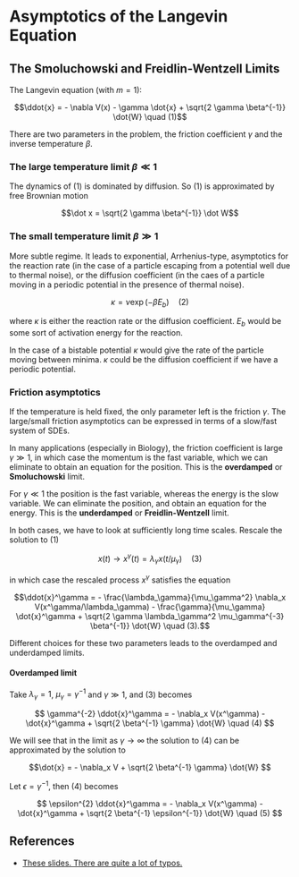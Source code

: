 
# Asymptotics of the Langevin Equation

## The Smoluchowski and Freidlin-Wentzell Limits

The Langevin equation (with $m=1$):

$$\ddot{x} = - \nabla V(x) - \gamma \dot{x} + \sqrt{2 \gamma \beta^{-1}} \dot{W} \quad (1)$$

There are two parameters in the problem, the friction coefficient $\gamma$ and the inverse temperature $\beta$.

### The large temperature limit $\beta \ll 1$

The dynamics of (1) is dominated by diffusion. So (1) is approximated by free Brownian motion

$$\dot x = \sqrt{2 \gamma \beta^{-1}} \dot W$$

### The small temperature limit $\beta \gg 1$

More subtle regime. It leads to exponential, Arrhenius-type, asymptotics for the reaction rate (in the case of a particle escaping from a potential well due to thermal noise), or the diffusion coefficient (in the caes of a particle moving in a periodic potential in the presence of thermal noise).

$$\kappa = \nu \exp ( - \beta E_b ) \quad (2)$$

where $\kappa$ is either the reaction rate or the diffusion coefficient. $E_b$ would be some sort of activation energy for the reaction.

In the case of a bistable potential $\kappa$ would give the rate of the particle moving between minima. $\kappa$ could be the diffusion coefficient if we have a periodic potential.

### Friction asymptotics

If the temperature is held fixed, the only parameter left is the friction $\gamma$. The large/small friction asymptotics can be expressed in terms of a slow/fast system of SDEs.

In many applications (especially in Biology), the friction coefficient is large $\gamma \gg 1$, in which case the momentum is the fast variable, which we can eliminate to obtain an equation for the position. This is the **overdamped** or **Smoluchowski** limit.

For $\gamma \ll 1$ the position is the fast variable, whereas the energy is the slow variable. We can eliminate the position, and obtain an equation for the energy. This is the **underdamped** or **Freidlin-Wentzell** limit.

In both cases, we have to look at sufficiently long time scales. Rescale the solution to (1)

$$x(t) \to x^\gamma(t) =  \lambda_\gamma x (t / \mu_\gamma) \quad (3)$$

in which case the rescaled process $x^\gamma$ satisfies the equation

$$\ddot{x}^\gamma = - \frac{\lambda_\gamma}{\mu_\gamma^2} \nabla_x V(x^\gamma/\lambda_\gamma) - \frac{\gamma}{\mu_\gamma} \dot{x}^\gamma + \sqrt{2 \gamma \lambda_\gamma^2 \mu_\gamma^{-3} \beta^{-1}} \dot{W} \quad (3).$$

Different choices for these two parameters leads to the overdamped and underdamped limits.

#### Overdamped limit

Take $\lambda_\gamma =1$, $\mu_\gamma = \gamma^{-1}$ and $\gamma \gg 1$, and (3) becomes

$$ \gamma^{-2} \ddot{x}^\gamma = - \nabla_x V(x^\gamma) - \dot{x}^\gamma + \sqrt{2 \beta^{-1} \gamma} \dot{W} \quad (4) $$

We will see that in the limit as $\gamma \to \infty$ the solution to (4) can be approximated by the solution to

$$\dot{x} = - \nabla_x V + \sqrt{2 \beta^{-1} \gamma} \dot{W} $$

Let $\epsilon = \gamma^{-1}$, then (4) becomes

$$ \epsilon^{2} \ddot{x}^\gamma = - \nabla_x V(x^\gamma) - \dot{x}^\gamma + \sqrt{2 \beta^{-1} \epsilon^{-1}} \dot{W} \quad (5) $$



## References

- [These slides. There are quite a lot of typos.](http://wwwf.imperial.ac.uk/~pavl/lec_freid_wentz_smooluch.pdf)
<!--stackedit_data:
eyJoaXN0b3J5IjpbLTEyNjg0ODExMTgsMjExNjUzMjM4OCwtNj
QyOTA3NzYsLTU2NzE5NDI3Miw1OTI0MjE3MDEsMTY1Nzk4MTE5
MV19
-->